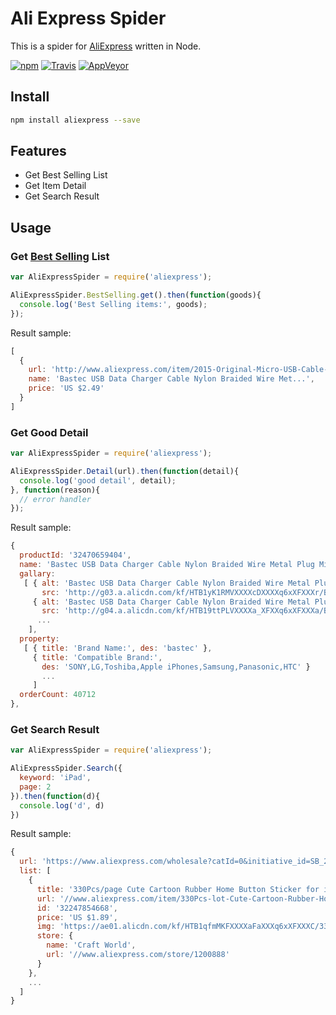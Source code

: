 # Ali Express Spider

This is a spider for [AliExpress](https://www.aliexpress.com/) written in Node.

[![npm](https://img.shields.io/npm/v/aliexpress.svg?style=flat-square)](https://www.npmjs.com/package/aliexpress)
[![Travis](https://img.shields.io/travis/stiekel/aliexpress/master.svg?label=linux&style=flat-square)](https://travis-ci.org/stiekel/aliexpress)
[![AppVeyor](https://img.shields.io/appveyor/ci/stiekel/aliexpress.svg?label=windows&style=flat-square&style=flat-square)](https://ci.appveyor.com/project/stiekel/aliexpress)

## Install

```sh
npm install aliexpress --save
```

## Features

*   Get Best Selling List
*   Get Item Detail
*   Get Search Result

## Usage

### Get [Best Selling](http://bestselling.aliexpress.com/en) List

```javascript
var AliExpressSpider = require('aliexpress');

AliExpressSpider.BestSelling.get().then(function(goods){
  console.log('Best Selling items:', goods);
});
```

Result sample:

```javascript
[
  {
    url: 'http://www.aliexpress.com/item/2015-Original-Micro-USB-Cable-with-Colorful-Nylon-Line-Metal-plug-for-iPhone-6-Plus-5s/32470659404.html?scm=1007.13442.37932.0&pvid=6092a253-929e-42ba-b75b-64fba51eed52&tpp=1',
    name: 'Bastec USB Data Charger Cable Nylon Braided Wire Met...',
    price: 'US $2.49'
  }
]
```

### Get Good Detail

```javascript
var AliExpressSpider = require('aliexpress');

AliExpressSpider.Detail(url).then(function(detail){
  console.log('good detail', detail);
}, function(reason){
  // error handler
});
```

Result sample:

```javascript
{
  productId: '32470659404',
  name: 'Bastec USB Data Charger Cable Nylon Braided Wire Metal Plug Micro USB Cable for iPhone 6 6s Plus 5s 5 iPad mini Samsung Sony HTC',
  gallary:
   [ { alt: 'Bastec USB Data Charger Cable Nylon Braided Wire Metal Plug Micro USB Cable for iPhone 6 6s Plus 5s 5 iPad mini Samsung Sony HTC',
       src: 'http://g03.a.alicdn.com/kf/HTB1yK1RMVXXXXcDXXXXq6xXFXXXr/Bastec-USB-Data-Charger-Cable-Nylon-Braided-Wire-Metal-Plug-Micro-USB-Cable-for-iPhone-6.jpg_50x50.jpg' },
     { alt: 'Bastec USB Data Charger Cable Nylon Braided Wire Metal Plug Micro USB Cable for iPhone 6 6s Plus 5s 5 iPad mini Samsung Sony HTC',
       src: 'http://g04.a.alicdn.com/kf/HTB19ttPLVXXXXa_XFXXq6xXFXXXa/Bastec-USB-Data-Charger-Cable-Nylon-Braided-Wire-Metal-Plug-Micro-USB-Cable-for-iPhone-6.jpg_50x50.jpg' },
      ...
    ],
  property:
   [ { title: 'Brand Name:', des: 'bastec' },
     { title: 'Compatible Brand:',
       des: 'SONY,LG,Toshiba,Apple iPhones,Samsung,Panasonic,HTC' }
       ...
     ]
  orderCount: 40712
},
```

### Get Search Result

```javascript
var AliExpressSpider = require('aliexpress');

AliExpressSpider.Search({
  keyword: 'iPad',
  page: 2
}).then(function(d){
  console.log('d', d)
})
```

Result sample:

```javascript
{
  url: 'https://www.aliexpress.com/wholesale?catId=0&initiative_id=SB_20170201171227&SearchText=iPad$page=2',
  list: [
    {
      title: '330Pcs/page Cute Cartoon Rubber Home Button Sticker for iPhone 4 4s 5G 5S ipad 2 3 4 5 Practical 4Z338',
      url: '//www.aliexpress.com/item/330Pcs-lot-Cute-Cartoon-Rubber-Home-Button-Sticker-for-iPhone-4-4s-5G-5S-ipad-2/32247854668.html?ws_ab_test=searchweb0_0,searchweb201602_2_10066_10065_10000073_10068_10000077_10000074_10000032_119_10000030_10000026_10000023_431_10000069_10000068_10060_10062_10056_10055_10000062_10054_10000063_10059_10099_10000020_10000013_10103_10102_10000016_10096_10000056_10000059_10052_10053_10107_10050_10106_10051_10000097_10000094_10000091_10000007_10000050_10084_10083_10000100_10080_10000047_10082_10081_10110_10111_10112_10113_10114_10115_10000089_10000086_10000083_10000041_10000044_10000080_10078_10079_10000038_10073_10000035_10070_10122_10123_10121_10124,searchweb201603_1,afswitch_4,ppcSwitch_5,single_sort_1_default&btsid=e7d779b1-077c-429f-885d-101f9852fb1c&algo_expid=b26690be-6119-4b09-a0e6-95657992ae47-0&algo_pvid=b26690be-6119-4b09-a0e6-95657992ae47',
      id: '32247854668',
      price: 'US $1.89',
      img: 'https://ae01.alicdn.com/kf/HTB1qfmMKFXXXXaFaXXXq6xXFXXXC/330Pcs-lot-Cute-Cartoon-Rubber-Home-Button-Sticker-for-iPhone-4-4s-5G-5S-ipad-2.jpg',
      store: {
        name: 'Craft World',
        url: '//www.aliexpress.com/store/1200888'
      }
    },
    ...
  ]
}
```
